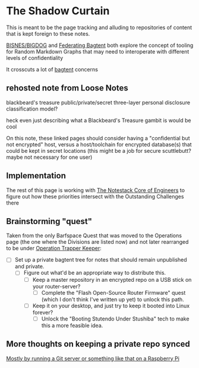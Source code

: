# The Shadow Curtain

This is meant to be the page tracking and alluding to repositories of content that is kept foreign to these notes.

[BISNES/BIGDOG](bfdafa43-6389-46c1-a308-8e6cc68bf0a3.md) and [Federating Bagtent](abf92e6b-7ba0-41f3-b13a-63ec77133cf3.md) both explore the concept of tooling for Random Markdown Graphs that may need to interoperate with different levels of confidentiality

It crosscuts a lot of [bagtent](ba00b8cb-9d05-4aef-bd50-0990f82dd723.md) concerns

## rehosted note from Loose Notes

blackbeard's treasure public/private/secret three-layer personal disclosure classification model?

heck even just describing what a Blackbeard's Treasure gambit is would be cool

On this note, these linked pages should consider having a "confidential but not encrypted" host, versus a host/toolchain for encrypted database(s) that could be kept in secret locations (this might be a job for secure scuttlebutt? maybe not necessary for one user)

## Implementation

The rest of this page is working with [The Notestack Core of Engineers](30ec2e6e-47d0-496a-a523-0732b35aea8a.md) to figure out how these priorities intersect with the Outstanding Challenges there

## Brainstorming "quest"

Taken from the only Barfspace Quest that was moved to the Operations page (the one where the Divisions are listed now) and not later rearranged to be under [Operation Trapper Keeper](1da0f61f-c2bb-4b9d-99da-e3f07e18556a.md):

- [ ] Set up a private bagtent tree for notes that should remain unpublished and private.
  - [ ] Figure out what'd be an appropriate way to distribute this.
    - [ ] Keep a master repository in an encrypted repo on a USB stick on your router-server?
      - [ ] Complete the "Flash Open-Source Router Firmware" quest (which I don't think I've written up yet) to unlock this path.
    - [ ] Keep it on your desktop, and just try to keep it booted into Linux forever?
      - [ ] Unlock the "Booting Stutendo Under Stushiba" tech to make this a more feasible idea.

## More thoughts on keeping a private repo synced

[Mostly by running a Git server or something like that on a Raspberry Pi](8a752277-0d93-426d-aa5f-d799cce7be45.md)
